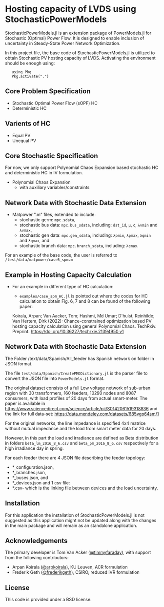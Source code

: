 # Hosting capacity of LVDS using StochasticPowerModels


StochasticPowerModels.jl is an extension package of PowerModels.jl for 
Stochastic (Optimal) Power Flow. It is designed to enable inclusion of 
uncertainty in Steady-State Power Network Optimization. 

In this project file, the base code of StochasticPowerModels.jl is utilized to obtain Stochastic PV hosting capacity of LVDS. Activating the environment should be enough using:
 ```
    using Pkg
    Pkg.activate(".")
```
## Core Problem Specification

- Stochastic Optimal Power Flow (sOPF) HC
- Deterministic HC


## Varients of HC

- Equal PV
- Unequal PV

## Core Stochastic Specification
For now, we only support Polynomial Chaos Expansion based stochastic HC and deterministic HC in IV formulation.

- Polynomial Chaos Expansion
    - with auxiliary variables/constraints

## Network Data with Stochastic Data Extension

- Matpower ".m" files, extended to include:
    - stochastic germ: `mpc.sdata`,
    - stochastic bus data: `mpc.bus_sdata`, including: `dst_id`, `μ`, `σ`, `λvmin` and `λvmax`,
    - stochastic gen data: `mpc.gen_sdata`, including: `λpmin`, `λpmax`, `λqmin` and `λqmax`, and
    - stochastic branch data: `mpc.branch_sdata`, including: `λcmax`.

For an example of the base code, the user is referred to `/test/data/matpower/case5_spm.m`

## Example in Hosting Capacity Calculation
- For an example in different type of HC calculation:
    - `examples/case_spm_HC.jl` is pointed out where the codes for HC calculation to obtain Fig. 6, 7 and 8 can be found of the following paper:
    
    Koirala, Arpan; Van Aacker, Tom; Hashmi, Md Umar; D'hulst, Reinhilde; Van Hertem, Dirk (2022): Chance-constrained optimization based PV hosting capacity calculation using general Polynomial Chaos. TechRxiv. Preprint. https://doi.org/10.36227/techrxiv.21394950.v1 
    
## Network Data with Stochastic Data Extension
The Folder /text/data/Spanish/All_feeder has Spanish network on folder in JSON format. 

The file `test/data/Spanish/CreatePMDDictionary.jl` is the parser file to convert the JSON file into `PowerModels.jl` format.

The original dataset consists of a full Low voltage network of sub-urban region with 30 transformers, 160 feeders, 10290 nodes and 8087 consumers, with load profiles of 20 days from actual smart-meter.
The paper is available in https://www.sciencedirect.com/science/article/pii/S0142061519318836
and the link for full data-set: https://data.mendeley.com/datasets/685vgp64sm/1

For the original networks, the line impedance is specified 4x4 matrice without mutual impedance and the load from smart meter data for 20 days.

However, in this part the load and irradiance are defined as Beta distribution in folders `beta_lm_2016_8_6.csv` and `beta_pm_2016_8_6.csv` respectively for a high irradiance day in spring. 

For each feeder there are 4 JSON file describing the feeder topology:
	
- *_configuration.json, 
- *_branches.json, 
- *_buses.json, and 
- *_devices.json 
and 1 csv file:
- *.csv- which is the linking file between devices and the load uncertainty. 



    
## Installation
For this application the installation of StochasticPowerModels.jl is not suggested as this application might not be updated along with the changes in the main package and will remain as an standalone application.

## Acknowledgements

The primary developer is Tom Van Acker ([@timmyfaraday](https://github.com/timmyfaraday)), 
with support from the following contributors:
- Arpan Koirala ([@arpkoirala](https://github.com/arpkoirala)), KU Leuven, ACR formulation
- Frederik Geth ([@frederikgeth](https://github.com/frederikgeth)), CSIRO, reduced IVR formulation

## License

This code is provided under a BSD license.
